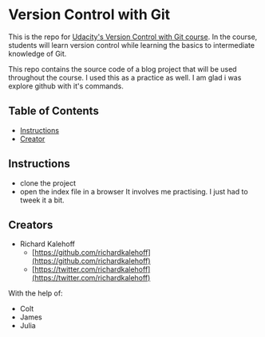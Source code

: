 # Version Control with Git

This is the repo for [Udacity's Version Control with Git course](https://www.udacity.com/course/version-control-with-git--ud123). In the course, students will learn version control while learning the basics to intermediate knowledge of Git.

This repo contains the source code of a blog project that will be used throughout the course.
I used this as a practice as well. I am glad i was explore github with it's commands. 

## Table of Contents

* [Instructions](#instructions)
* [Creator](#creators)

## Instructions

* clone the project
* open the index file in a browser
It involves me practising. I just had to tweek it a bit.

## Creators

* Richard Kalehoff
    - [https://github.com/richardkalehoff](https://github.com/richardkalehoff)
    - [https://twitter.com/richardkalehoff](https://twitter.com/richardkalehoff)

With the help of:

* Colt
* James
* Julia
